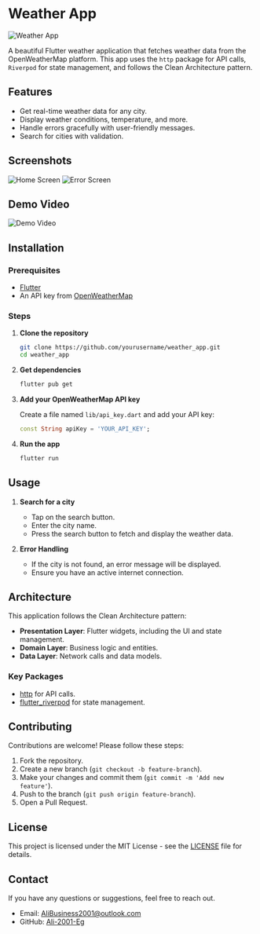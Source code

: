 # Weather App

![Weather App](screenshots/app_logo.png)

A beautiful Flutter weather application that fetches weather data from the OpenWeatherMap platform. This app uses the `http` package for API calls, `Riverpod` for state management, and follows the Clean Architecture pattern.

## Features

- Get real-time weather data for any city.
- Display weather conditions, temperature, and more.
- Handle errors gracefully with user-friendly messages.
- Search for cities with validation.

## Screenshots

![Home Screen](screenshots/home_screen.png)
![Error Screen](screenshots/error_screen.png)

## Demo Video

![Demo Video](screenshots/demo_video.gif)

## Installation

### Prerequisites

- [Flutter](https://flutter.dev/docs/get-started/install)
- An API key from [OpenWeatherMap](https://openweathermap.org/api)

### Steps

1. **Clone the repository**

    ```sh
    git clone https://github.com/yourusername/weather_app.git
    cd weather_app
    ```

2. **Get dependencies**

    ```sh
    flutter pub get
    ```

3. **Add your OpenWeatherMap API key**

    Create a file named `lib/api_key.dart` and add your API key:

    ```dart
    const String apiKey = 'YOUR_API_KEY';
    ```

4. **Run the app**

    ```sh
    flutter run
    ```

## Usage

1. **Search for a city**

    - Tap on the search button.
    - Enter the city name.
    - Press the search button to fetch and display the weather data.

2. **Error Handling**

    - If the city is not found, an error message will be displayed.
    - Ensure you have an active internet connection.

## Architecture

This application follows the Clean Architecture pattern:

- **Presentation Layer**: Flutter widgets, including the UI and state management.
- **Domain Layer**: Business logic and entities.
- **Data Layer**: Network calls and data models.

### Key Packages

- [http](https://pub.dev/packages/http) for API calls.
- [flutter_riverpod](https://pub.dev/packages/flutter_riverpod) for state management.

## Contributing

Contributions are welcome! Please follow these steps:

1. Fork the repository.
2. Create a new branch (`git checkout -b feature-branch`).
3. Make your changes and commit them (`git commit -m 'Add new feature'`).
4. Push to the branch (`git push origin feature-branch`).
5. Open a Pull Request.

## License

This project is licensed under the MIT License - see the [LICENSE](LICENSE) file for details.

## Contact

If you have any questions or suggestions, feel free to reach out.

- Email: AliBusiness2001@outlook.com
- GitHub: [Ali-2001-Eg](https://github.com/Ali-2001-Eg/)
